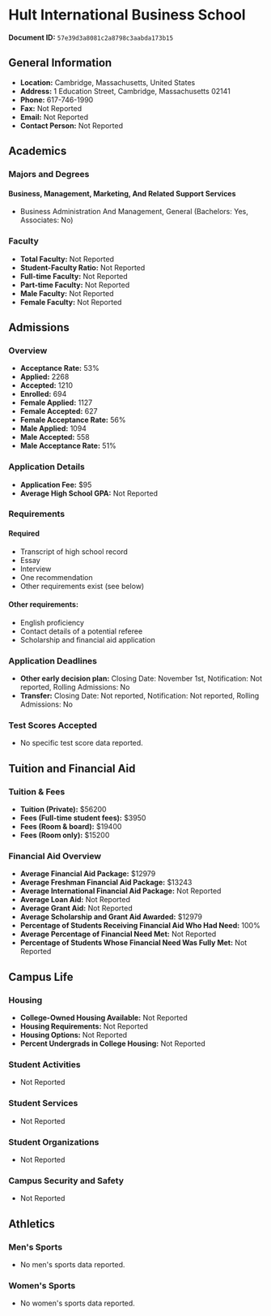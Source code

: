 # Hult International Business School

**Document ID:** `57e39d3a8081c2a8798c3aabda173b15`

## General Information

- **Location:** Cambridge, Massachusetts, United States
- **Address:** 1 Education Street, Cambridge, Massachusetts 02141
- **Phone:** 617-746-1990
- **Fax:** Not Reported
- **Email:** Not Reported
- **Contact Person:** Not Reported

## Academics

### Majors and Degrees

#### Business, Management, Marketing, And Related Support Services

- Business Administration And Management, General (Bachelors: Yes, Associates: No)

### Faculty

- **Total Faculty:** Not Reported
- **Student-Faculty Ratio:** Not Reported
- **Full-time Faculty:** Not Reported
- **Part-time Faculty:** Not Reported
- **Male Faculty:** Not Reported
- **Female Faculty:** Not Reported

## Admissions

### Overview

- **Acceptance Rate:** 53%
- **Applied:** 2268
- **Accepted:** 1210
- **Enrolled:** 694
- **Female Applied:** 1127
- **Female Accepted:** 627
- **Female Acceptance Rate:** 56%
- **Male Applied:** 1094
- **Male Accepted:** 558
- **Male Acceptance Rate:** 51%

### Application Details

- **Application Fee:** $95
- **Average High School GPA:** Not Reported

### Requirements

#### Required

- Transcript of high school record
- Essay
- Interview
- One recommendation
- Other requirements exist (see below)

#### Other requirements:

- English proficiency
- Contact details of a potential referee
- Scholarship and financial aid application

### Application Deadlines

- **Other early decision plan:** Closing Date: November 1st, Notification: Not reported, Rolling Admissions: No
- **Transfer:** Closing Date: Not reported, Notification: Not reported, Rolling Admissions: No

### Test Scores Accepted

- No specific test score data reported.

## Tuition and Financial Aid

### Tuition & Fees

- **Tuition (Private):** $56200
- **Fees (Full-time student fees):** $3950
- **Fees (Room & board):** $19400
- **Fees (Room only):** $15200

### Financial Aid Overview

- **Average Financial Aid Package:** $12979
- **Average Freshman Financial Aid Package:** $13243
- **Average International Financial Aid Package:** Not Reported
- **Average Loan Aid:** Not Reported
- **Average Grant Aid:** Not Reported
- **Average Scholarship and Grant Aid Awarded:** $12979
- **Percentage of Students Receiving Financial Aid Who Had Need:** 100%
- **Average Percentage of Financial Need Met:** Not Reported
- **Percentage of Students Whose Financial Need Was Fully Met:** Not Reported

## Campus Life

### Housing

- **College-Owned Housing Available:** Not Reported
- **Housing Requirements:** Not Reported
- **Housing Options:** Not Reported
- **Percent Undergrads in College Housing:** Not Reported

### Student Activities

- Not Reported

### Student Services

- Not Reported

### Student Organizations

- Not Reported

### Campus Security and Safety

- Not Reported

## Athletics

### Men's Sports

- No men's sports data reported.

### Women's Sports

- No women's sports data reported.
